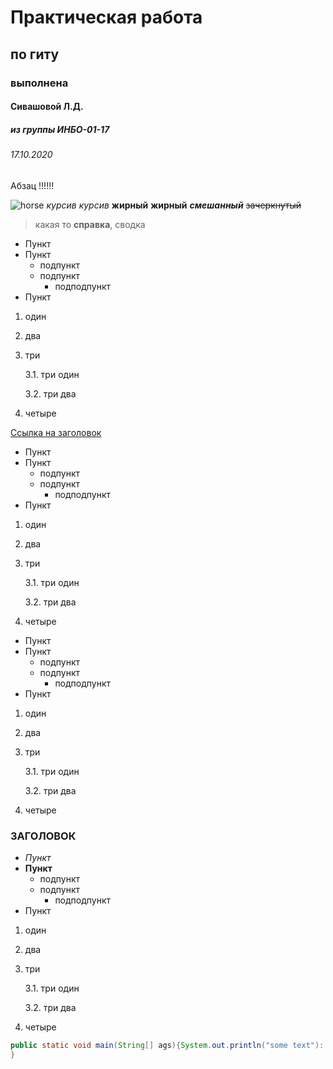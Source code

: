 # Практическая работа 
## по гиту
### выполнена
#### Сивашовой Л.Д.
##### из группы ИНБО-01-17
###### 17.10.2020
Абзац !!!!!!

![horse](https://images.unsplash.com/photo-1553284965-5dd8352ff1bd?ixlib=rb-1.2.1&auto=format&fit=crop&w=500&q=60)
*курсив* _курсив_
**жирный** __жирный__
**_смешанный_**
~~зачеркнутый~~

> какая то **справка**, сводка

* Пункт
* Пункт
  * подпункт
  * подпункт
    * подподпункт
* Пункт


1. один
2. два
3. три

    3.1. три один

    3.2. три два
4. четыре

[Ссылка на заголовок](#заголовок)


* Пункт
* Пункт
  * подпункт
  * подпункт
    * подподпункт
* Пункт


1. один
2. два
3. три

    3.1. три один

    3.2. три два
4. четыре



* Пункт
* Пункт
  * подпункт
  * подпункт
    * подподпункт
* Пункт


1. один
2. два
3. три

    3.1. три один

    3.2. три два
4. четыре

### ЗАГОЛОВОК


* *Пункт*
* **Пункт**
  * подпункт
  * подпункт
    * подподпункт
* Пункт


1. один
2. два
3. три

    3.1. три один

    3.2. три два
4. четыре



``` java
public static void main(String[] ags){System.out.println("some text"):
}
```
